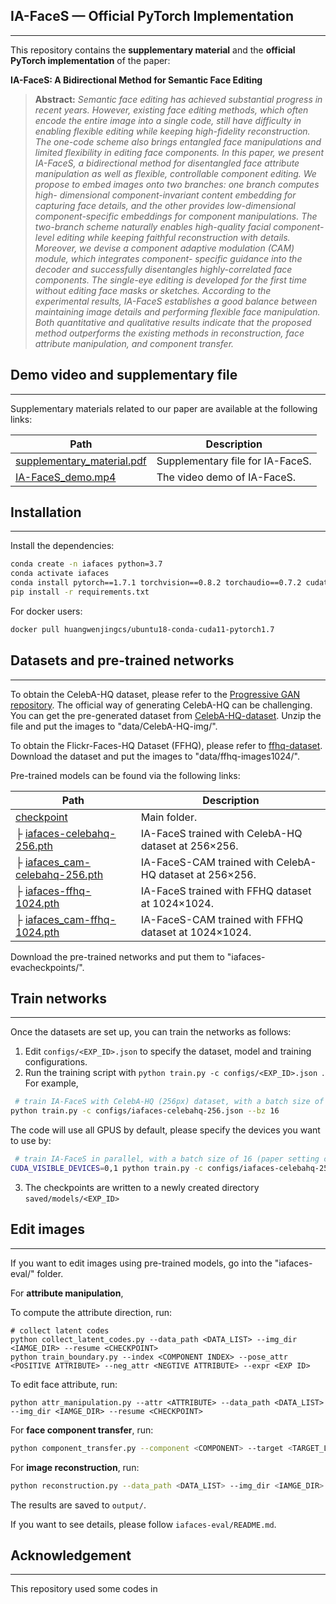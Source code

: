 ## IA-FaceS — Official PyTorch Implementation

---

This repository contains  the **supplementary material** and  the **official PyTorch implementation** of the paper:<br />

**IA-FaceS: A Bidirectional Method for Semantic Face Editing**

> **Abstract:** *Semantic face editing has achieved substantial progress in recent years. However, existing face editing methods, which often encode the entire image into a single code, still have difficulty in enabling flexible editing while keeping high-fidelity reconstruction. The one-code scheme also brings entangled face manipulations and limited flexibility in editing face components. In this paper, we present IA-FaceS, a bidirectional method for disentangled face attribute manipulation as well as flexible, controllable component editing. We propose to embed images onto two branches: one branch computes high- dimensional component-invariant content embedding for capturing face details, and the other provides low-dimensional component-specific embeddings for component manipulations. The two-branch scheme naturally enables high-quality facial component-level editing while keeping faithful reconstruction with details. Moreover, we devise a component adaptive modulation (CAM) module, which integrates component- specific guidance into the decoder and successfully disentangles highly-correlated face components. The single-eye editing is developed for the first time without editing face masks or sketches. According to the experimental results, IA-FaceS establishes a good balance between maintaining image details and performing flexible face manipulation. Both quantitative and qualitative results indicate that the proposed method outperforms the existing methods in reconstruction, face attribute manipulation, and component transfer.*

## Demo video and supplementary file

---

Supplementary materials related to our paper are available at the following links:

| **Path**                                                     | **Description**                  |
| ------------------------------------------------------------ | -------------------------------- |
| [supplementary_material.pdf](https://drive.google.com/file/d/1fQTBCDFOWASF5awpqTBlu5iO4pgUVtoq/view?usp=sharing) | Supplementary file for IA-FaceS. |
| [IA-FaceS_demo.mp4](https://drive.google.com/file/d/1Rc6Licj_Trch7kWQhspOzozeJ7jbJgtH/view?usp=sharing) | The video demo of IA-FaceS.      |

## Installation

---

Install the dependencies:
```bash
conda create -n iafaces python=3.7
conda activate iafaces
conda install pytorch==1.7.1 torchvision==0.8.2 torchaudio==0.7.2 cudatoolkit=11.0 -c pytorch
pip install -r requirements.txt
```
For docker users:

```bash
docker pull huangwenjingcs/ubuntu18-conda-cuda11-pytorch1.7
```

## Datasets and pre-trained networks

---

To obtain the CelebA-HQ dataset, please refer to the [Progressive GAN repository](https://github.com/tkarras/progressive_growing_of_gans). The official way of generating CelebA-HQ can be challenging. You can get the pre-generated dataset from [CelebA-HQ-dataset](https://drive.google.com/file/d/17wOT2Du1oKMU8DtRWupR_m1mgWvnGl1I/view?usp=sharing). Unzip the file and put the images to "data/CelebA-HQ-img/".

To obtain the  Flickr-Faces-HQ Dataset (FFHQ), please refer to [ffhq-dataset](https://github.com/NVlabs/ffhq-dataset). Download the dataset and put the images to "data/ffhq-images1024/".

Pre-trained models can be found via the following links:

| Path                                                         | Description                                             |
| ------------------------------------------------------------ | ------------------------------------------------------- |
| [checkpoint](https://drive.google.com/drive/folders/12XOUqeCVB8EDdU-d6JAszyzoKD7ms4qV?usp=share_link) | Main folder.                                            |
| ├  [iafaces-celebahq-256.pth](https://drive.google.com/file/d/1tHXOpMn7AGUYVmgDU-8oVRhcYims9jjZ/view?usp=share_link) | IA-FaceS trained with CelebA-HQ dataset at 256×256.     |
| ├  [iafaces_cam-celebahq-256.pth](https://drive.google.com/file/d/1Xm9juPMree52CdijllgbBqq_2I620VwE/view?usp=share_link) | IA-FaceS-CAM trained with CelebA-HQ dataset at 256×256. |
| ├  [iafaces-ffhq-1024.pth](https://drive.google.com/file/d/1DW6Ger9rSfHyn9mZabCWWfhhqfrdPJvY/view?usp=share_link) | IA-FaceS trained with FFHQ dataset at 1024×1024.        |
| ├  [iafaces_cam-ffhq-1024.pth](https://drive.google.com/file/d/1czzv-3fWqHUbFCMT2TLTdM1bf6zuZ8WY/view?usp=share_link) | IA-FaceS-CAM trained with FFHQ dataset at 1024×1024.    |

Download the pre-trained networks and put them to "iafaces-evacheckpoints/".

## Train networks

---

Once the datasets are set up, you can train the networks as follows:

1. Edit `configs/<EXP_ID>.json` to specify the dataset, model and training configurations.
1. Run the training script with `python train.py -c configs/<EXP_ID>.json `. For example, 
```bash
 # train IA-FaceS with CelebA-HQ (256px) dataset, with a batch size of 16
python train.py -c configs/iafaces-celebahq-256.json --bz 16
```

   The code will use all GPUS by default, please specify the devices you want to use by:

```bash
 # train IA-FaceS in parallel, with a batch size of 16 (paper setting on celebahq)
CUDA_VISIBLE_DEVICES=0,1 python train.py -c configs/iafaces-celebahq-256.json --bz 8
```

3. The checkpoints are written to a newly created directory `saved/models/<EXP_ID>`

## Edit images 

---

If you want to edit images using pre-trained models, go into the "iafaces-eval/" folder.

For **attribute manipulation**, 

To compute the attribute direction, run:

```
# collect latent codes
python collect_latent_codes.py --data_path <DATA_LIST> --img_dir <IAMGE_DIR> --resume <CHECKPOINT>
python train_boundary.py --index <COMPONENT INDEX> --pose_attr <POSITIVE ATTRIBUTE> --neg_attr <NEGTIVE ATTRIBUTE> --expr <EXP ID>
```

To edit face attribute, run:

```
python attr_manipulation.py --attr <ATTRIBUTE> --data_path <DATA_LIST> --img_dir <IAMGE_DIR> --resume <CHECKPOINT>
```

For **face component transfer**, run:

```bash
python component_transfer.py --component <COMPONENT> --target <TARGET_LIST> --reference <REFERENCE_LIST> --img_dir <IAMGE_DIR> --resume <CHECKPOINT>
```

For **image reconstruction**, run:

```bash
python reconstruction.py --data_path <DATA_LIST> --img_dir <IAMGE_DIR> --resume <CHECKPOINT>
```

The results are saved to `output/`.

If you want to see details, please follow `iafaces-eval/README.md`.

## Acknowledgement

---
This repository used some codes in 

